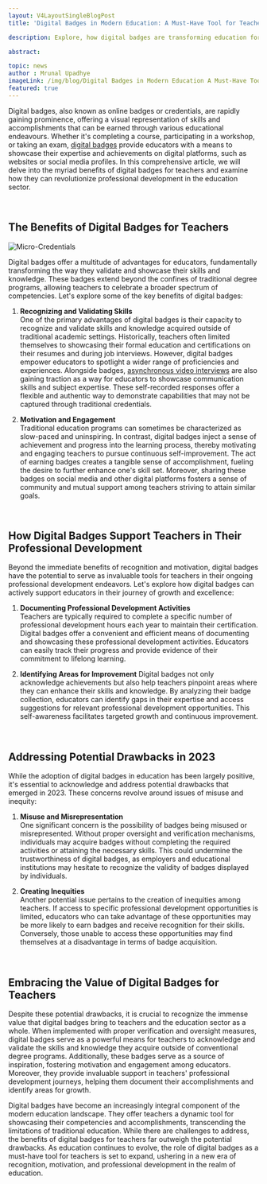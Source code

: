 ```yaml
---
layout: V4LayoutSingleBlogPost
title: 'Digital Badges in Modern Education: A Must-Have Tool for Teachers'

description: Explore, how digital badges are transforming education for teachers. Explore the benefits of digital badges, their role in professional development.

abstract: 

topic: news
author : Mrunal Upadhye
imageLink: /img/blog/Digital Badges in Modern Education A Must-Have Tool for Teachers/Featured Image.png
featured: true
---
```


Digital badges, also known as online badges or credentials, are rapidly gaining prominence, offering a visual representation of skills and accomplishments that can be earned through various educational endeavours. Whether it's completing a course, participating in a workshop, or taking an exam, <a href="https://certifyme.online/digital-badges">digital badges</a> provide educators with a means to showcase their expertise and achievements on digital platforms, such as websites or social media profiles. In this comprehensive article, we will delve into the myriad benefits of digital badges for teachers and examine how they can revolutionize professional development in the education sector.

<br>

## The Benefits of Digital Badges for Teachers

<img class="img-fluid r-16" src="/img/blog/Digital Badges in Modern Education A Must-Have Tool for Teachers/1.png" alt="Micro-Credentials">

<br>

Digital badges offer a multitude of advantages for educators, fundamentally transforming the way they validate and showcase their skills and knowledge. These badges extend beyond the confines of traditional degree programs, allowing teachers to celebrate a broader spectrum of competencies. Let's explore some of the key benefits of digital badges:

1. **Recognizing and Validating Skills**<br>
One of the primary advantages of digital badges is their capacity to recognize and validate skills and knowledge acquired outside of traditional academic settings. Historically, teachers often limited themselves to showcasing their formal education and certifications on their resumes and during job interviews. However, digital badges empower educators to spotlight a wider range of proficiencies and experiences. Alongside badges, [asynchronous video interviews](https://www.hiretruffle.com/blog/asynchronous-interviews) are also gaining traction as a way for educators to showcase communication skills and subject expertise. These self-recorded responses offer a flexible and authentic way to demonstrate capabilities that may not be captured through traditional credentials.

1. **Motivation and Engagement**<br>
Traditional education programs can sometimes be characterized as slow-paced and uninspiring. In contrast, digital badges inject a sense of achievement and progress into the learning process, thereby motivating and engaging teachers to pursue continuous self-improvement. The act of earning badges creates a tangible sense of accomplishment, fueling the desire to further enhance one's skill set. Moreover, sharing these badges on social media and other digital platforms fosters a sense of community and mutual support among teachers striving to attain similar goals.

<br>

## How Digital Badges Support Teachers in Their Professional Development

Beyond the immediate benefits of recognition and motivation, digital badges have the potential to serve as invaluable tools for teachers in their ongoing professional development endeavors. Let's explore how digital badges can actively support educators in their journey of growth and excellence:

1. **Documenting Professional Development Activities**<br>
Teachers are typically required to complete a specific number of professional development hours each year to maintain their certification. Digital badges offer a convenient and efficient means of documenting and showcasing these professional development activities. Educators can easily track their progress and provide evidence of their commitment to lifelong learning.

1. **Identifying Areas for Improvement**
Digital badges not only acknowledge achievements but also help teachers pinpoint areas where they can enhance their skills and knowledge. By analyzing their badge collection, educators can identify gaps in their expertise and access suggestions for relevant professional development opportunities. This self-awareness facilitates targeted growth and continuous improvement.

<br>

## Addressing Potential Drawbacks in 2023

While the adoption of digital badges in education has been largely positive, it's essential to acknowledge and address potential drawbacks that emerged in 2023. These concerns revolve around issues of misuse and inequity:

1. **Misuse and Misrepresentation**<br>
One significant concern is the possibility of badges being misused or misrepresented. Without proper oversight and verification mechanisms, individuals may acquire badges without completing the required activities or attaining the necessary skills. This could undermine the trustworthiness of digital badges, as employers and educational institutions may hesitate to recognize the validity of badges displayed by individuals.

1. **Creating Inequities**<br>
Another potential issue pertains to the creation of inequities among teachers. If access to specific professional development opportunities is limited, educators who can take advantage of these opportunities may be more likely to earn badges and receive recognition for their skills. Conversely, those unable to access these opportunities may find themselves at a disadvantage in terms of badge acquisition.

<br>

## Embracing the Value of Digital Badges for Teachers

Despite these potential drawbacks, it is crucial to recognize the immense value that digital badges bring to teachers and the education sector as a whole. When implemented with proper verification and oversight measures, digital badges serve as a powerful means for teachers to acknowledge and validate the skills and knowledge they acquire outside of conventional degree programs. Additionally, these badges serve as a source of inspiration, fostering motivation and engagement among educators. Moreover, they provide invaluable support in teachers' professional development journeys, helping them document their accomplishments and identify areas for growth.

Digital badges have become an increasingly integral component of the modern education landscape. They offer teachers a dynamic tool for showcasing their competencies and accomplishments, transcending the limitations of traditional education. While there are challenges to address, the benefits of digital badges for teachers far outweigh the potential drawbacks. As education continues to evolve, the role of digital badges as a must-have tool for teachers is set to expand, ushering in a new era of recognition, motivation, and professional development in the realm of education.
